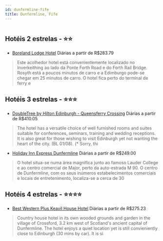 ```yaml
---
id: dunfermline-fife
title: Dunfermline, Fife
---
```


<center><img src="http://photos.hotelbeds.com/giata/18/180928/180928a_hb_a_001.jpg" alt="" /></center>


## Hotéis 2 estrelas - ⭐️⭐️

-    [Boreland Lodge Hotel](https://www.hurb.com/hoteis/dunfermline/boreland-lodge-hotel-JNP-JP115098?cmp=18055) Diárias a partir de R$283.79
   > Este acolhedor hotel está convenientemente localizado no Inverkeithing ao lado da Ponte Forth Road e do Forth Rail Bridge. Rosyth está a poucos minutos de carro e a Edimburgo pode-se chegar em 25 minutos de carro. O hotel fica perto do terminal de ferry e

## Hotéis 3 estrelas - ⭐️⭐️⭐️

-    [DoubleTree by Hilton Edinburgh - Queensferry Crossing](https://www.hurb.com/hoteis/dunfermline/doubletree-by-hilton-edinburgh-queensferry-crossing-JNP-JP128401?cmp=18055) Diárias a partir de R$410.05
   > The hotel has a versatile choice of well furnished rooms and suites suitable for conferences, seminars, training and wedding receptions. It is also great for those wishing to visit Edinburgh yet not wanting the heart of the city.
(BL 01/08). (* Sorry, thi
-    [Holiday Inn Express Dunfermline](https://www.hurb.com/hoteis/dunfermline/holiday-inn-express-dunfermline-JNP-JP019593?cmp=18055) Diárias a partir de R$249.00
   > O hotel situa-se numa área magnífica junto ao famoso Lauder College e ao centro comercial de Major, perto da auto-estrada M 90. O centro de Dunfermline, com os seus inúmeros estabelecimentos comerciais e locais de entretenimento, localiza-se a cerca de 30

## Hotéis 4 estrelas - ⭐️⭐️⭐️⭐️

-    [Best Western Plus Keavil House Hotel](https://www.hurb.com/hoteis/dunfermline/best-western-plus-keavil-house-hotel-JNP-JP019586?cmp=18055) Diárias a partir de R$275.23
   > Country house hotel in its own wooded grounds and garden in the village of Crossford, 3.2 km west of Scotland&apos;s ancient capital of Dunfermline. The hotel enjoys a quiet location yet is still convieniently close to Edinburgh (30 mins by car). It is si
